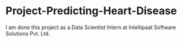 # Project-Predicting-Heart-Disease
I am done this project as a Data Scientist Intern at Intellipaat Software Solutions Pvt. Ltd.
